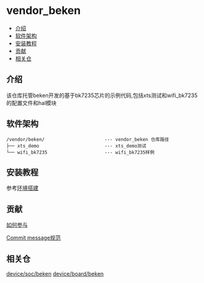 # vendor_beken

-	[介绍](#介绍)
-	[软件架构](#软件架构)
-	[安装教程](#安装教程)
-	[贡献](#贡献)
-	[相关仓](#相关仓)

## 介绍

该仓库托管beken开发的基于bk7235芯片的示例代码,包括xts测试和wifi_bk7235的配置文件和hal模块

## 软件架构

```
/vendor/beken/						--- vendor_beken 仓库路径
├── xts_demo						--- xts_demo测试
└── wifi_bk7235						--- wifi_bk7235样例
```

## 安装教程

参考[环境搭建](https://gitee.com/openharmony/device_soc_beken#环境搭建)

## 贡献

[如何参与](https://gitee.com/openharmony/docs/blob/HEAD/zh-cn/contribute/%E5%8F%82%E4%B8%8E%E8%B4%A1%E7%8C%AE.md)

[Commit message规范](https://gitee.com/openharmony/device_qemu/wikis/Commit%20message%E8%A7%84%E8%8C%83?sort_id=4042860)

## 相关仓

 [device/soc/beken](https://gitee.com/openharmony/device_soc_beken)
 [device/board/beken](https://gitee.com/openharmony/device_board_beken)
